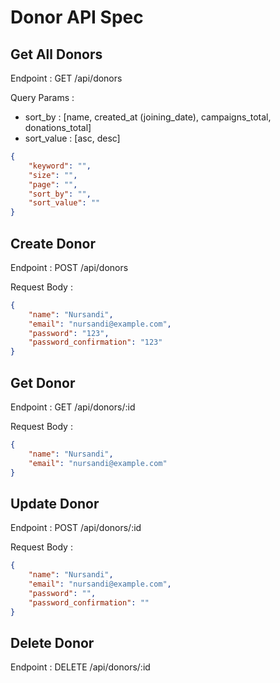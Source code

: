 # Donor API Spec

## Get All Donors
Endpoint : GET /api/donors

Query Params :
- sort_by : [name, created_at (joining_date), campaigns_total, donations_total]
- sort_value : [asc, desc]
```json
{
    "keyword": "",
    "size": "",
    "page": "",
    "sort_by": "",
    "sort_value": ""
}
```

## Create Donor
Endpoint : POST /api/donors

Request Body :
```json
{
    "name": "Nursandi",
    "email": "nursandi@example.com",
    "password": "123",
    "password_confirmation": "123"
}
```

## Get Donor
Endpoint : GET /api/donors/:id

Request Body :
```json
{
    "name": "Nursandi",
    "email": "nursandi@example.com"
}
```

## Update Donor
Endpoint : POST /api/donors/:id

Request Body :
```json
{
    "name": "Nursandi",
    "email": "nursandi@example.com",
    "password": "",
    "password_confirmation": ""
}
```

## Delete Donor
Endpoint : DELETE /api/donors/:id